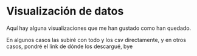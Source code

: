 # Visualización de datos

Aquí hay alguna visualizaciones que me han gustado como han quedado.

En algunos casos las subiré con todo y los csv directamente, y en otros casos, pondré el link de dónde los descargué, bye

